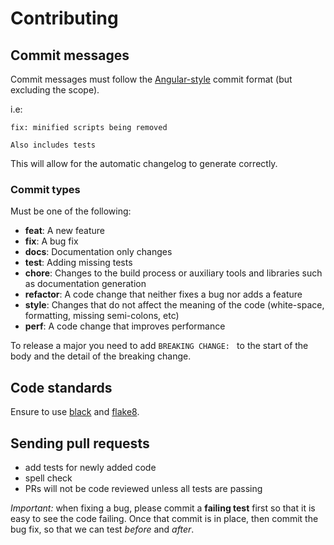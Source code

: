 # Contributing

## Commit messages

Commit messages must follow the [Angular-style](https://github.com/angular/angular.js/blob/master/CONTRIBUTING.md#commit-message-format) commit format (but excluding the scope).

i.e:

```text
fix: minified scripts being removed

Also includes tests
```

This will allow for the automatic changelog to generate correctly.

### Commit types

Must be one of the following:

* **feat**: A new feature
* **fix**: A bug fix
* **docs**: Documentation only changes
* **test**: Adding missing tests
* **chore**: Changes to the build process or auxiliary tools and libraries such as documentation generation
* **refactor**: A code change that neither fixes a bug nor adds a feature
* **style**: Changes that do not affect the meaning of the code (white-space, formatting, missing semi-colons, etc)
* **perf**: A code change that improves performance

To release a major you need to add `BREAKING CHANGE: ` to the start of the body and the detail of the breaking change.

## Code standards

Ensure to use [black](https://github.com/psf/black) and [flake8](https://flake8.pycqa.org/en/latest/).

## Sending pull requests

- add tests for newly added code
- spell check
- PRs will not be code reviewed unless all tests are passing

*Important:* when fixing a bug, please commit a **failing test** first so that it is easy to see the code failing. Once that commit is in place, then commit the bug fix, so that we can test *before* and *after*.